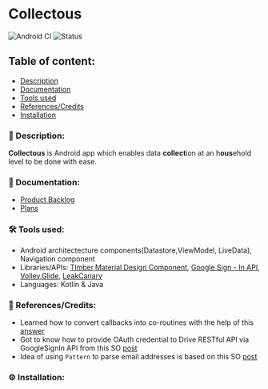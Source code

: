 # Collectous

![Android CI](https://github.com/ANUHisoc/nasio-data-collection-app/workflows/Android%20CI/badge.svg?branch=main)
![Status](https://img.shields.io/badge/status-work--in--progress-red)

## Table of content:
- [Description](#-description)
- [Documentation](#-documentation)
- [Tools used](#%EF%B8%8F-tools-used)
- [References/Credits](#-referencescredits)
- [Installation](#%EF%B8%8F-installation)



### 📜 Description:
**Collectous** is Android app which enables data **collect**ion at an h**ous**ehold level to be done with ease.

### 📒 Documentation:
-   [Product Backlog]()
-   [Plans]()

### 🛠️ Tools used:

- Android architectecture components(Datastore,ViewModel, LiveData), Navigation component
- Libraries/APIs: [Timber](https://github.com/JakeWharton/timber),[Material Design Component](https://github.com/material-components/material-components-android), [Google Sign - In API](https://developers.google.com/identity/sign-in/android/start-integrating), [Volley](https://developer.android.com/training/volley),[Glide](https://github.com/bumptech/glide), [LeakCanary](https://square.github.io/leakcanary/) 
- Languages: Kotlin & Java


### 🔖 References/Credits:
- Learned how to convert callbacks into co-routines with the help of this [answer](https://stackoverflow.com/questions/48552925/existing-3-function-callback-to-kotlin-coroutines/48562175#48562175)
- Got to know how to provide OAuth credential to Drive RESTful API via GoogleSignIn API  from this SO [post](https://stackoverflow.com/q/56949872/11200630)
- Idea of using `Pattern` to parse email addresses is based on this SO [post](https://stackoverflow.com/a/15808057/11200630)

### ⚙️ Installation:

